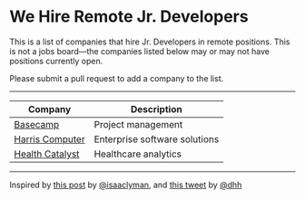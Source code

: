 # We Hire Remote Jr. Developers
This is a list of companies that hire Jr. Developers in remote positions. This is not a jobs board&mdash;the companies listed below may or may not have positions currently open.

Please submit a pull request to add a company to the list.

---

|Company|Description|
|---|---|
|[Basecamp](https://basecamp.com/about/jobs)|Project management|
|[Harris Computer](https://harriscomputer.wd3.myworkdayjobs.com/1)|Enterprise software solutions|
|[Health Catalyst](https://www.healthcatalyst.com/job-openings/)|Healthcare analytics|

---
Inspired by [this post](https://dev.to/isaacandsuch/if-you-dont-hire-juniors-you-dont-deserve-seniors-48kb) by [@isaaclyman](https://github.com/isaaclyman), and [this tweet](https://twitter.com/dhh/status/1043204269770330112) by [@dhh](https://github.com/dhh)
